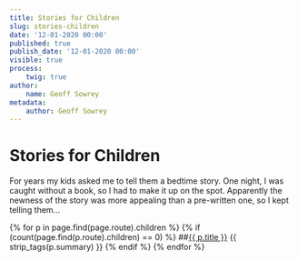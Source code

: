 ```yaml
---
title: Stories for Children
slug: stories-children
date: '12-01-2020 00:00'
published: true
publish_date: '12-01-2020 00:00'
visible: true
process:
    twig: true
author:
    name: Geoff Sowrey
metadata:
    author: Geoff Sowrey
---
```


# Stories for Children

For years my kids asked me to tell them a bedtime story. One night, I was caught without a book, so I had to make it up on the spot. Apparently the newness of the story was more appealing than a pre-written one, so I kept telling them...

{% for p in page.find(page.route).children %}
{% if (count(page.find(p.route).children) == 0) %}
##[{{ p.title }}]({{p.url}})
{{ strip_tags(p.summary) }}
{% endif %}
{% endfor %}
